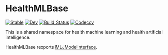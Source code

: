 # HealthMLBase

[![Stable](https://img.shields.io/badge/docs-stable-blue.svg)](https://JuliaHealth.github.io/HealthMLBase.jl/stable)
[![Dev](https://img.shields.io/badge/docs-dev-blue.svg)](https://JuliaHealth.github.io/HealthMLBase.jl/dev)
[![Build Status](https://travis-ci.com/JuliaHealth/HealthMLBase.jl.svg?branch=master)](https://travis-ci.com/JuliaHealth/HealthMLBase.jl)
[![Codecov](https://codecov.io/gh/JuliaHealth/HealthMLBase.jl/branch/master/graph/badge.svg)](https://codecov.io/gh/JuliaHealth/HealthMLBase.jl)

This is a shared namespace for health machine learning and health artificial intelligence.

HealthMLBase rexports [MLJModelInterface](https://github.com/alan-turing-institute/MLJModelInterface.jl).
